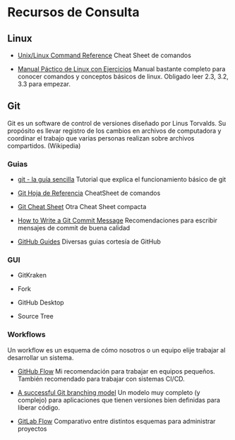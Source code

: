 # Recursos de Consulta

## Linux

- [Unix/Linux Command Reference](https://files.fosswire.com/2007/08/fwunixref.pdf) Cheat Sheet de comandos

- [Manual Páctico de Linux con Ejercicios](/assets/manual_practivo_de_linux_alumnos.pdf) Manual bastante completo para conocer comandos y conceptos básicos de linux. Obligado leer 2.3, 3.2, 3.3 para empezar.

## Git

Git es un software de control de versiones diseñado por Linus Torvalds. Su propósito es llevar registro de los cambios en archivos de computadora y coordinar el trabajo que varias personas realizan sobre archivos compartidos. (Wikipedia)

### Guias

- [git - la guía sencilla](https://rogerdudler.github.io/git-guide/index.es.html) Tutorial que explica el funcionamiento básico de git

- [Git Hoja de Referencia](https://services.github.com/on-demand/downloads/es_ES/github-git-cheat-sheet.pdf) CheatSheet de comandos

- [Git Cheat Sheet](https://rogerdudler.github.io/git-guide/files/git_cheat_sheet.pdf) Otra Cheat Sheet compacta

- [How to Write a Git Commit Message](https://chris.beams.io/posts/git-commit/) Recomendaciones para escribir mensajes de commit de buena calidad

- [GitHub Guides](https://guides.github.com/) Diversas guias cortesía de GitHub

### GUI

- GitKraken

- Fork

- GitHub Desktop

- Source Tree

### Workflows

Un workflow es un esquema de cómo nosotros o un equipo elije trabajar al desarrollar un sistema.

- [GitHub Flow](https://guides.github.com/introduction/flow/index.html) Mi recomendación para trabajar en equipos pequeños. También recomendado para trabajar con sistemas CI/CD.

- [A successful Git branching model](https://nvie.com/posts/a-successful-git-branching-model/) Un modelo muy completo (y complejo) para aplicaciones que tienen versiones bien definidas para liberar código.

- [GitLab Flow](https://docs.gitlab.com/ee/workflow/gitlab_flow.html) Comparativo entre distintos esquemas para administrar proyectos

